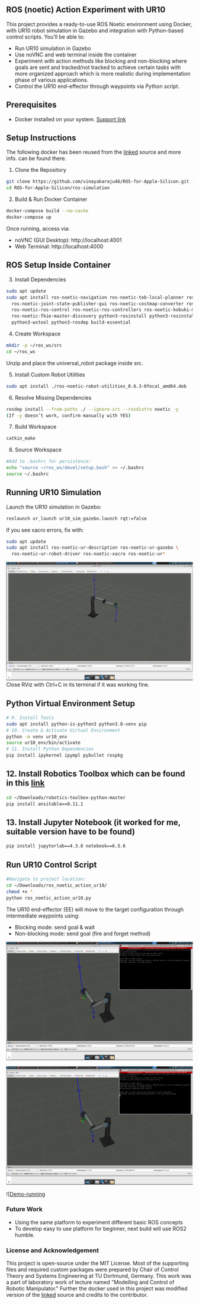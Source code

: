 ## ROS (noetic) Action Experiment with UR10

This project provides a ready-to-use ROS Noetic environment using Docker, with UR10 robot simulation in Gazebo and integration with Python-based control scripts.
You’ll be able to:
* Run UR10 simulation in Gazebo
* Use noVNC and web terminal inside the container
* Experiment with action methods like blocking and non-blocking where goals are sent and tracked/not tracked to achieve certain tasks with more organized approach which is more realistic during implementation phase of various applications.
* Control the UR10 end-effector through waypoints via Python script.

## Prerequisites

* Docker installed on your system. [Support link](https://docs.docker.com/engine/install/ubuntu/)

## Setup Instructions
The following docker has been reused from the [linked]([https://docs.docker.com/engine/install/ubuntu/](https://github.com/vinayakaraju46/ROS-for-Apple-Silicon/tree/ros-noetic)) source and more info. can be found there.

1. Clone the Repository
```bash
git clone https://github.com/vinayakaraju46/ROS-for-Apple-Silicon.git -b ros-noetic
cd ROS-for-Apple-Silicon/ros-simulation
```
2. Build & Run Docker Container
```bash
docker-compose build --no-cache
docker-compose up
```
Once running, access via:
* noVNC (GUI Desktop): http://localhost:4001
* Web Terminal: http://localhost:4000

## ROS Setup Inside Container

3. Install Dependencies
```bash
sudo apt update
sudo apt install ros-noetic-navigation ros-noetic-teb-local-planner ros-noetic-mpc-local-planner \
  ros-noetic-joint-state-publisher-gui ros-noetic-costmap-converter ros-noetic-libg2o \
  ros-noetic-ros-control ros-noetic-ros-controllers ros-noetic-kobuki-msgs \
  ros-noetic-fkie-master-discovery python3-rosinstall python3-rosinstall-generator \
  python3-wstool python3-rosdep build-essential
```

4. Create Workspace
```bash
mkdir -p ~/ros_ws/src
cd ~/ros_ws
```
Unzip and place the universal_robot package inside src.

5. Install Custom Robot Utilities
```bash
sudo apt install ./ros-noetic-robot-utilities_0.6.3-0focal_amd64.deb
```
6. Resolve Missing Dependencies
```bash
rosdep install --from-paths ./ --ignore-src --rosdistro noetic -y
(If -y doesn’t work, confirm manually with YES)
```
7. Build Workspace
```bash
catkin_make
```
8. Source Workspace
```bash
#Add to .bashrc for persistence:
echo "source ~/ros_ws/devel/setup.bash" >> ~/.bashrc
source ~/.bashrc
```

## Running UR10 Simulation
Launch the UR10 simulation in Gazebo:
```bash
roslaunch ur_launch ur10_sim_gazebo.launch rqt:=false
```
If you see xacro errors, fix with:
```bash
sudo apt update
sudo apt install ros-noetic-ur-description ros-noetic-ur-gazebo \
  ros-noetic-ur-robot-driver ros-noetic-xacro ros-noetic-ur*
```
![roslaunch](readme_files/roslaunch.png)
Close RViz with Ctrl+C in its terminal if it was working fine.

## Python Virtual Environment Setup
```bash
# 9. Install Tools
sudo apt install python-is-python3 python3.8-venv pip
# 10. Create & Activate Virtual Environment
python -m venv ur10_env
source ur10_env/bin/activate
# 11. Install Python Dependencies
pip install ipykernel ipympl pybullet rospkg
```
## 12. Install Robotics Toolbox which can be found in this [link](https://drive.google.com/file/d/1g3KaJ5saA_782735lW0KOvtDH41Phruu/view?usp=share_link)
```bash
cd ~/Downloads/robotics-toolbox-python-master
pip install ansitable==0.11.1
```

## 13. Install Jupyter Notebook (it worked for me, suitable version have to be found)
```bash
pip install jupyterlab==4.3.8 notebook==6.5.6
```

## Run UR10 Control Script
```bash
#Navigate to project location:
cd ~/Downloads/ros_noetic_action_ur10/
chmod +x *
python ros_noetic_action_ur10.py
```
The UR10 end-effector (EE) will move to the target configuration through intermediate waypoints using:
* Blocking mode: send goal & wait
* Non-blocking mode: send goal (fire and forget method)
  
![Blocking-mode](readme_files/Image1.png)

![Nonblocking-mode](readme_files/Image2.png)

![[Demo-running](readme_files/Demo1.gif)

### Future Work
* Using the same platform to experiment different basic ROS concepts
* To develop easy to use platform for beginner, next build will use ROS2 humble.

### License and Acknowledgement
This project is open-source under the MIT License. Most of the supporting files and required custom packages were prepared by Chair of Control Theory and Systems Engineering at TU Dortmund, Germany. This work was a part of laboratory work of lecture named "Modelling and Control of Robotic Manipulator." Further the docker used in this project was modified version of the [linked](https://github.com/vinayakaraju46/ROS-for-Apple-Silicon/tree/ros-noetic) source and credits to the contributor.
